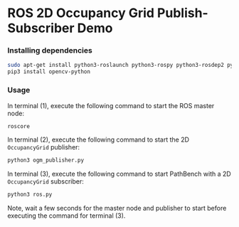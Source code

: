 # ROS 2D Occupancy Grid Publish-Subscriber Demo

### Installing dependencies

```bash
sudo apt-get install python3-roslaunch python3-rospy python3-rosdep2 python3-nav-msgs python3-geometry-msgs
pip3 install opencv-python
```

### Usage

In terminal (1), execute the following command to start the ROS master node:

```bash
roscore
```

In terminal (2), execute the following command to start the 2D `OccupancyGrid` publisher:

```bash
python3 ogm_publisher.py
```

In terminal (3), execute the following command to start PathBench with a 2D `OccupancyGrid` subscriber:

```bash
python3 ros.py
```

Note, wait a few seconds for the master node and publisher to start before executing the command for terminal (3).
